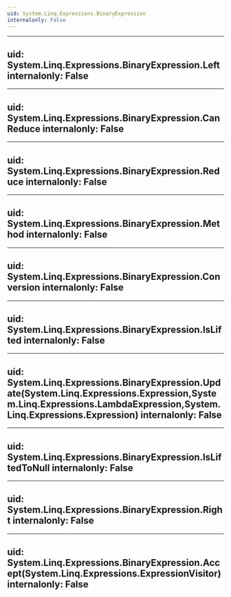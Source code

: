 ```yaml
---
uid: System.Linq.Expressions.BinaryExpression
internalonly: False
---
```


---
uid: System.Linq.Expressions.BinaryExpression.Left
internalonly: False
---

---
uid: System.Linq.Expressions.BinaryExpression.CanReduce
internalonly: False
---

---
uid: System.Linq.Expressions.BinaryExpression.Reduce
internalonly: False
---

---
uid: System.Linq.Expressions.BinaryExpression.Method
internalonly: False
---

---
uid: System.Linq.Expressions.BinaryExpression.Conversion
internalonly: False
---

---
uid: System.Linq.Expressions.BinaryExpression.IsLifted
internalonly: False
---

---
uid: System.Linq.Expressions.BinaryExpression.Update(System.Linq.Expressions.Expression,System.Linq.Expressions.LambdaExpression,System.Linq.Expressions.Expression)
internalonly: False
---

---
uid: System.Linq.Expressions.BinaryExpression.IsLiftedToNull
internalonly: False
---

---
uid: System.Linq.Expressions.BinaryExpression.Right
internalonly: False
---

---
uid: System.Linq.Expressions.BinaryExpression.Accept(System.Linq.Expressions.ExpressionVisitor)
internalonly: False
---
